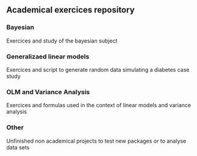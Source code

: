## Academical exercices repository  
### Bayesian  
Exercices and study of the bayesian subject

### Generalizaed linear models
Exercices and script to generate random data simulating a diabetes case study
  
### OLM and Variance Analysis
Exercices and formulas used in the context of linear models and variance analysis

### Other
Unfinished non academical projects to test new packages or to analyse data sets